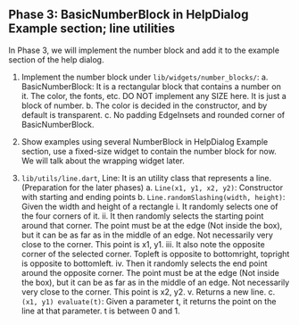 ## Phase 3: BasicNumberBlock in HelpDialog Example section; line utilities
In Phase 3, we will implement the number block and add it to the example section of the help dialog.
1. Implement the number block under `lib/widgets/number_blocks/`:
    a. BasicNumberBlock: It is a rectangular block that contains a number on it. The color, the fonts, etc. DO NOT implement any SIZE here. It is just a block of number.
    b. The color is decided in the constructor, and by default is transparent.
    c. No padding EdgeInsets and rounded corner of BasicNumberBlock.

2. Show examples using several NumberBlock in HelpDialog Example section, use a fixed-size widget to contain the number block for now. We will talk about the wrapping widget later.

3. `lib/utils/line.dart`, Line: It is an utility class that represents a line. (Preparation for the later phases)
    a. `Line(x1, y1, x2, y2)`: Constructor with starting and ending points
    b. `Line.randomSlashing(width, height)`: Given the width and height of a rectangle
        i. It randomly selects one of the four corners of it.
        ii. It then randomly selects the starting point around that corner. The point must be at the edge (Not inside the box), but it can be as far as in the middle of an edge. Not necessarily very close to the corner. This point is x1, y1.
        iii. It also note the opposite corner of the selected corner. Topleft is opposite to bottomright, topright is opposite to bottomleft.
        iv. Then it randomly selects the end point around the opposite corner. The point must be at the edge (Not inside the box), but it can be as far as in the middle of an edge. Not necessarily very close to the corner. This point is x2, y2. 
        v. Returns a new line. 
    c. `(x1, y1) evaluate(t)`: Given a parameter t, it returns the point on the line at that parameter. t is between 0 and 1.
